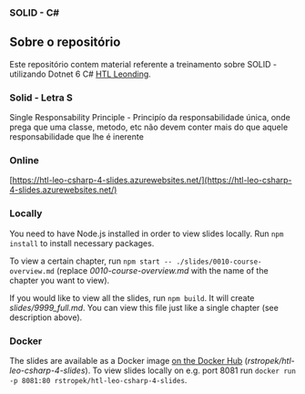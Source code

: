 ### SOLID - C# 

## Sobre o repositório

Este repositório contem material referente a treinamento sobre SOLID - utilizando Dotnet 6 C# [HTL Leonding](https://www.udemy.com/course/curso-design-patterns-csharp).

### Solid - Letra S

Single Responsability Principle - Principío da responsabilidade única, onde prega que uma classe, metodo, etc não devem conter mais do que aquele responsabilidade que lhe é inerente


### Online

[https://htl-leo-csharp-4-slides.azurewebsites.net/](https://htl-leo-csharp-4-slides.azurewebsites.net/)

### Locally

You need to have Node.js installed in order to view slides locally. Run `npm install` to install necessary packages.

To view a certain chapter, run `npm start -- ./slides/0010-course-overview.md` (replace *0010-course-overview.md* with the name of the chapter you want to view).

If you would like to view all the slides, run `npm build`. It will create *slides/9999_full.md*. You can view this file just like a single chapter (see description above).

### Docker

The slides are available as a Docker image [on the Docker Hub](https://hub.docker.com/repository/docker/rstropek/htl-leo-csharp-4-slides/general) (*rstropek/htl-leo-csharp-4-slides*). To view slides locally on e.g. port 8081 run `docker run -p 8081:80 rstropek/htl-leo-csharp-4-slides`.
